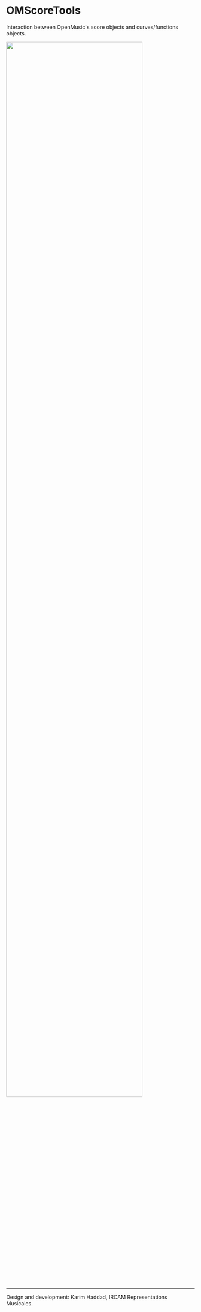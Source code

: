 # OMScoreTools

Interaction between OpenMusic's score objects and curves/functions objects.

<img src="docs/images/om6-spat.png" width=85%>


---------------------

Design and development: Karim Haddad, IRCAM Representations Musicales.

